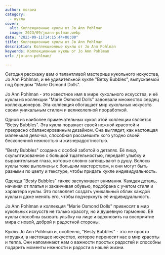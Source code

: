 ```yaml
---
author: morava
category:
  - куклы
cover:
  alt: Коллекционные куклы от Jo Ann Pohlman
  image: 2023/09/joann-polman.webp
date: "2023-09-11T14:15:44+00:00"
title: Коллекционные куклы от Jo Ann Pohlman
description: Коллекционные куклы от Jo Ann Pohlman
keywords: Коллекционные куклы от Jo Ann Pohlman
url: /jo-ann-pohlman/

---
```

Сегодня расскажу вам о талантливой мастерице кукольного искусства, Jo Ann Pohlman, и её удивительной кукле "Betsy Bubbles", выпускаемой под брендом "Marie Osmond Dolls".

Jo Ann Pohlman - это известное имя в мире кукольного искусства, и её куклы из коллекции "Marie Osmond Dolls" завоевали множество сердец коллекционеров. Эта коллекция обогащает мир кукольных искусств своим уникальным стилем и великолепной проработкой.

Одной из наиболее примечательных кукол этой коллекции является "Betsy Bubbles". Эта кукла поражает своей нежной красотой и прекрасно сбалансированным дизайном. Она выглядит, как настоящая маленькая девочка, способная рассмешить кого угодно своей бесконечной нежностью и жизнерадостностью.

"Besty Bubbles" создана с особой заботой о деталях. Её лицо, скульптированное с большой тщательностью, передаёт улыбку и выразительные глаза, которые словно заглядывают в душу. Волосы куклы тоже выполнены с большим мастерством, и они могут быть разными по цвету и текстуре, чтобы придать кукле индивидуальность.

Одежда "Besty Bubbles" также заслуживает внимания. Каждая деталь, начиная от платья и заканчивая обувью, подобрана с учетом стиля и характера куклы. Это позволяет создать уникальный облик каждой куклы и даже менять его, чтобы подчеркнуть её индивидуальность.

Jo Ann Pohlman и коллекция "Marie Osmond Dolls" привносят в мир кукольных искусств не только красоту, но и душевную гармонию. Её куклы способны вызвать улыбку на лице и вдохновить на восприятие мира с новой, доброй и радостной стороны.

Куклы Jo Ann Pohlman и, особенно, "Besty Bubbles" - это не просто игрушки, а настоящее искусство, которое переносит нас в мир красоты и тепла. Они напоминают нам о важности простых радостей и способны подарить моменты нежности и радости в нашей жизни.
